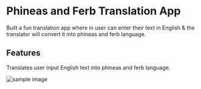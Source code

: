 # Phineas and Ferb Translation App

Built a fun translation app where in user can enter their text in English & the translator will convert it into phineas and ferb language.

## Features

Translates user input English text into phineas and ferb language.

![sample image](./image/images.png)
